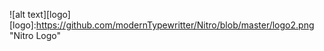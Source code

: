 ![alt text][logo]
[logo]:https://github.com/modernTypewritter/Nitro/blob/master/logo2.png "Nitro Logo" 
